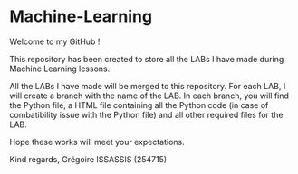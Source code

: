# Machine-Learning

Welcome to my GitHub !

This repository has been created to store all the LABs I have made during Machine Learning lessons.

All the LABs I have made will be merged to this repository.
For each LAB, I will create a branch with the name of the LAB.
In each branch, you will find the Python file, a HTML file containing all the Python code (in case of combatibility issue with the Python file) and all other required files for the LAB.

Hope these works will meet your expectations.

Kind regards,
Grégoire ISSASSIS (254715)
